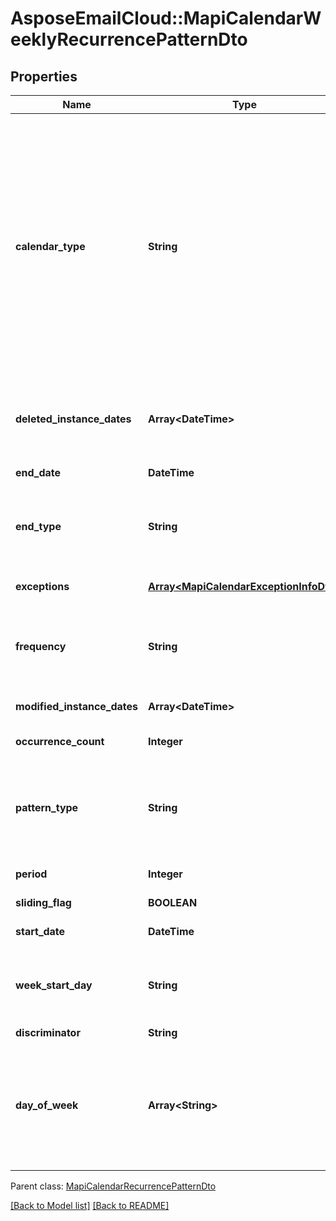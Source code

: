 # AsposeEmailCloud::MapiCalendarWeeklyRecurrencePatternDto
## Properties
Name | Type | Description | Notes
------------ | ------------- | ------------- | -------------
**calendar_type** | **String** | Enumerated the calendar type of the mapi recurrence Enum, available values: Default, CalGregorian, CalGregorianUs, CalJapan, CalTaiwan, CalKorea, CalHijri, CalThai, CalHebrew, CalGregorianMeFrench, CalGregorianArabic, CalGregorianXLitEnglish, CalGregorianXLitFrench, CalLunarJapanese, CalChineseLunar, CalSaka, CalLunarEtoChn, CalLunarEtoKor, CalLunarRokuyou, CalLunarKorean, CalUmAlQura | 
**deleted_instance_dates** | **Array&lt;DateTime&gt;** | An array of dates, each of which is the original instance date of either a deleted instance or a modified instance for this recurrence.              | [optional] 
**end_date** | **DateTime** | End date of an item recurrence pattern.              | 
**end_type** | **String** | Enumerates the ending type for the recurrence. Enum, available values: None, EndAfterDate, EndAfterNOccurrences, NeverEnd | 
**exceptions** | [**Array&lt;MapiCalendarExceptionInfoDto&gt;**](MapiCalendarExceptionInfoDto.md) | An exception specifies changes to an instance of a recurring series.              | [optional] 
**frequency** | **String** | Enumerates mapi calendar recurrence frequency Enum, available values: None, Daily, Weekly, Monthly, Yearly | 
**modified_instance_dates** | **Array&lt;DateTime&gt;** | An array of dates, each of which is the date of a modified instance.              | [optional] 
**occurrence_count** | **Integer** | Number of occurrences in a recurrence.              | 
**pattern_type** | **String** | Enumerates the mapi calendar recurrence pattern types Enum, available values: Day, Week, Month, MonthEnd, MonthNth, HjMonth, HjMonthNth, HjMonthEnd | 
**period** | **Integer** | Interval at which the meeting pattern repeats.              | 
**sliding_flag** | **BOOLEAN** | Defines whether pattern is sliding or not.              | 
**start_date** | **DateTime** | Start date of an item recurrence pattern.              | 
**week_start_day** | **String** | Day of week. Enum, available values: Sunday, Monday, Tuesday, Wednesday, Thursday, Friday, Saturday | 
**discriminator** | **String** |  | 
**day_of_week** | **Array&lt;String&gt;** | Days of week at which the event occurs.              Items: Enumerates the days of week of the mapi calendar recurrence pattern Enum, available values: Saturday, Friday, Thursday, Wednesday, Tuesday, Monday, Sunday | [optional] 

 Parent class: [MapiCalendarRecurrencePatternDto](MapiCalendarRecurrencePatternDto.md)

[[Back to Model list]](Models.md) [[Back to README]](README.md)


